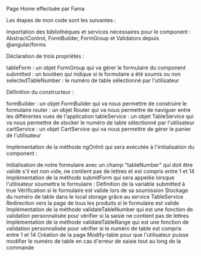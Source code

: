 Page Home effectuée par Fama


Les étapes de mon code sont les suivantes :

Importation des bibliothèques et services nécessaires pour le component :
AbstractControl, FormBuilder, FormGroup et Validators depuis @angular/forms

Déclaration de trois propriétés :

tableForm : un objet FormGroup qui va gérer le formulaire du component
submitted : un booléen qui indique si le formulaire a été soumis ou non
selectedTableNumber : le numéro de table sélectionné par l'utilisateur

Définition du constructeur :

formBuilder : un objet FormBuilder qui va nous permettre de construire le formulaire
router : un objet Router qui va nous permettre de naviguer entre les différentes vues de l'application
tableService : un objet TableService qui va nous permettre de stocker le numéro de table sélectionné par l'utilisateur
cartService : un objet CartService qui va nous permettre de gérer le panier de l'utilisateur

Implémentation de la méthode ngOnInit qui sera exécutée à l'initialisation du component :

Initialisation de notre formulaire avec un champ "tableNumber" qui doit être valide s'il est non vide, ne contient pas de lettres et est compris entre 1 et 14
Implémentation de la méthode submitForm qui sera appelée lorsque l'utilisateur soumettra le formulaire :
Définition de la variable submitted à true
Vérification si le formulaire est valide lors de sa soumission
Stockage du numéro de table dans le local storage grâce au service TableService
Redirection vers la page de tous les produits si le formulaire est valide
Implémentation de la méthode validateTableNumber qui est une fonction de validation personnalisée pour vérifier si la saisie ne contient pas de lettres
Implémentation de la méthode validateTableRange qui est une fonction de validation personnalisée pour vérifier si le numéro de table est compris entre 1 et 14
Création de la page Modify-table pour que l'utilisateur puisse modifier le numéro de table en cas d'erreur de saisie tout au long de la commande
